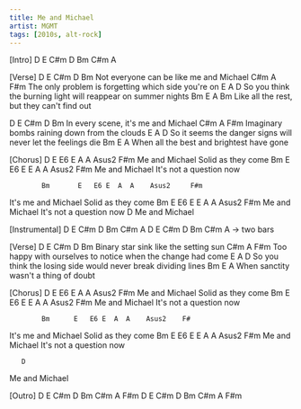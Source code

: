```yaml
---
title: Me and Michael
artist: MGMT
tags: [2010s, alt-rock]
---
```


[Intro]
D E C#m D Bm C#m A
 
[Verse]
D   E            C#m            D        Bm
Not everyone can be like me and Michael
         C#m            A                           F#m
The only problem is forgetting which side you're on
                 E                   A           D
So you think the burning light will reappear on summer nights
     Bm                E                   A     Bm
Like all the rest, but they can't find out
 
D  E            C#m              D         Bm
In every scene,     it's me and Michael
      C#m        A                            F#m
Imaginary bombs raining down from the clouds
                E                  A             D
So it seems the danger signs will never let the feelings die
     Bm                 E                  A
When all the best and brightest have gone
 
[Chorus]
       D       E  E6 E  A  A    Asus2     F#m
Me and Michael    Solid as they come
       Bm      E  E6   E   E  A    A  Asus2   F#m
Me and Michael    It's not a question now
 
            Bm       E   E6 E  A  A    Asus2     F#m
It's me and Michael      Solid as they come
       Bm      E   E6   E   E A     A  Asus2      F#m
Me and Michael     It's not a question now
       D
Me and Michael
 
[Instrumental]
D E C#m D Bm C#m A
D E C#m D Bm C#m A -> two bars
 
[Verse]
D  E             C#m                  D      Bm
Binary star sink     like the setting sun
          C#m               A                               F#m
Too happy with ourselves to notice when the change had come
                  E                 A             D
So you think the losing side would never break dividing lines
      Bm       E                       A
When sanctity wasn't a thing of doubt
 
[Chorus]
        D       E   E6 E  A  A    Asus2     F#m
Me and Michael      Solid as they come
       Bm      E   E6   E   E A   A    Asus2    F#m
Me and Michael     It's not a question now
 
            Bm      E   E6 E  A  A    Asus2    F#
It's me and Michael     Solid as they come
       Bm      E    E6   E   E A   A    Asus2    F#m
Me and Michael      It's not a question now
 
       D
Me and Michael
 
[Outro]
D E C#m D Bm C#m A F#m
D E C#m D Bm C#m A F#m
